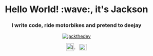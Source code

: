 <h1 align="center">Hello World! :wave:, it's Jackson</h1>
<h3 align="center">I write code, ride motorbikes and pretend to deejay</h3>

<p align="center"> <a href="https://twitter.com/jacksonk_dev" target="_blank"><img src="https://img.shields.io/twitter/follow/jacksonk_dev?logo=twitter&style=for-the-badge" alt="jackthedev" /></a> </p>

<div align="center">
<a href="https://twitter.com/jacksonk_dev" target="_blank">
  <img 
    align="center" 
    src="https://raw.githubusercontent.com/rahuldkjain/github-profile-readme-generator/master/src/images/icons/Social/twitter.svg" 
    alt="jackthedev" 
    height="24" 
    width="24" 
  />
</a>&nbsp;&nbsp;
<a href="https://linkedin.com/in/https://www.linkedin.com/in/jacksonk-dev" target="_blank">
  <img 
    align="center" 
    src="https://raw.githubusercontent.com/rahuldkjain/github-profile-readme-generator/master/src/images/icons/Social/linked-in-alt.svg"
    alt="https://www.linkedin.com/in/atechajay/" 
    height="20" 
    width="24"
  />
</a>
</div>
